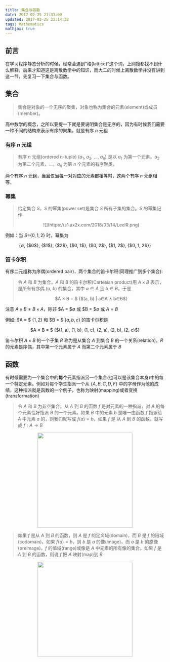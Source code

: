 ```yaml
---
title: 集合与函数
date: 2017-02-25 21:33:00
updated: 2017-02-25 23:14:28
tags: Mathematics
mathjax: true
---
```


## 前言

在学习程序静态分析的时候，经常会遇到“格(lattice)”这个词，上网搜都找不到什么解释，后来才知道这是离散数学中的知识，而大二的时候上离散数学并没有讲到这一节，先复习一下集合与函数。

<!-- more -->

## 集合

> 集合是对象的一个无序的聚集，对象也称为集合的元素(element)或成员(member)。

高中数学的概念，之所以要提一下就是要说明集合是无序的，因为有时候我们需要一种不同的结构来表示有序的聚集，就是有序 $n$ 元组

### 有序 $n$ 元组

> 有序 $n$ 元组(ordered n-tuple) ($a$<sub>$1$</sub>, $a$<sub>$2$</sub>, ..., $a$<sub>$n$</sub>) 是以 $a$<sub>$1$</sub> 为第一个元素，$a$<sub>$2$</sub> 为第二个元素，...，$a$<sub>$n$</sub> 为第 $n$ 个元素的有序聚类。

两个有序 $n$ 元组，当且仅当每一对对应的元素都相等时，这两个有序 $n$ 元组相等。

### 幂集

> 给定集合 $S$，$S$ 的幂集(power set)是集合 $S$ 所有子集的集合。$S$ 的幂集记作
> <center>![](https://s1.ax2x.com/2018/03/14/LeelR.png)</center>

例如：当 $S=${$0, 1, 2$} 时，幂集为
<center>{∅, {$0$}, {$1$}, {$2$}, {$0, 1$}, {$0, 2$}, {$1, 2$}, {$0, 1, 2$}}</center>

### 笛卡尔积

有序二元组称为序偶(ordered pair)，两个集合的笛卡尔积(同理推广到多个集合):

> 令 $A$ 和 $B$ 为集合。$A$ 和 $B$ 的笛卡尔积(Cartesian product)用 $A × B$ 表示，是所有有序偶 ($a$, $b$) 的集合，其中 $a∈A$ 且 $b∈B$。于是
> <center>$A × B =  $ {$(a, b) | a∈A ∧ b∈B$}</center>

注意 $A × B ≠ B × A$，除非 $A = $∅ 或 $B = $∅ 或 $A = B$

例如:
$A = $ {$1, 2$} 和 $B = $ {$a, b, c$} 的笛卡尔积是
<center>$A × B =  $ {$(1, a), (1, b), (1, c), (2, a), (2, b), (2, c)$}</center>

笛卡尔积 $A × B$ 的一个子集 $R$ 称为是从集合 $A$ 到集合 $B$ 的一个关系(relation)。$R$ 的元素是序偶，其中第一个元素属于 $A$ 而第二个元素属于 $B$

## 函数

有时候需要为一个集合中的**每个**元素指派另一个集合(也可以是该集合本身)中的每一个特定元素。例如对每个学生指派一个从 {$A, B, C, D, F$} 中的字母作为他的成绩，这种指派就是函数的一个例子，也称为映射(mapping)或者变换(transformation)

> 令 $A$ 和 $B$ 为非空集合。从 $A$ 到 $B$ 的函数 $f$ 是对元素的一种指派，对 $A$ 的每个元素恰好指派 $B$ 的一个元素。如果 $B$ 中的元素 $b$ 是唯一由函数 $f$ 指派给 $A$ 中元素 $a$ 的，则我们就写成 $f(a) = b$。如果 $f$ 是 从 $A$ 到 $B$ 的函数，就写成 $f: A → B$

<center><img src="https://s1.ax2x.com/2018/03/14/Le1uY.png" width="300"/></center>

> 如果 $f$ 是从 $A$ 到 $B$ 的函数，则 $A$ 是 $f$ 的定义域(domain)，而 $B$ 是 $f$ 的陪域(codomain)。如果 $f(a) = b$，则 $b$ 是 $a$ 的像(image)，而 $a$ 是 $b$ 的原像(preimage)。$f$ 的值域(range)或像是 $A$ 中元素的所有像的集合。如果 $f$ 是 $A$ 到 $B$ 的函数，则说 $f$ 把 $A$ 映射(map)到 $B$

<center><img src="https://s1.ax2x.com/2018/03/14/LeNEl.png" width="300"/></center>

